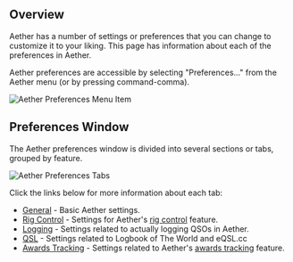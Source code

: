 ## Overview

Aether has a number of settings or preferences that you can change to customize it to your liking. This page has information about each of the preferences in Aether.

Aether preferences are accessible by selecting "Preferences..." from the Aether menu (or by pressing command-comma).

![Aether Preferences Menu Item](/images/AetherPreferencesMenuItem.png)

## Preferences Window

The Aether preferences window is divided into several sections or tabs, grouped by feature.

![Aether Preferences Tabs](/images/PreferencesWindowTabs.png)

Click the links below for more information about each tab:

- [General](/preferences/generalpreferences.md) - Basic Aether settings.
- [Rig Control](/preferences/rigcontrolpreferences.md) - Settings for Aether's [rig control](/rigcontrol/rigcontrol.md) feature.
- [Logging](/preferences/loggingpreferences.md) - Settings related to actually logging QSOs in Aether.
- [QSL](/preferences/qslpreferences.md) - Settings related to Logbook of The World and eQSL.cc
- [Awards Tracking](/preferences/awardspreferences.md) - Settings related to Aether's [awards tracking](/awardstracking.md) feature.
